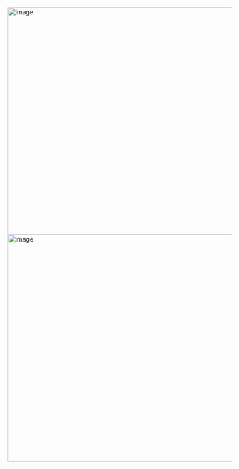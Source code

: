 <img width="1800" height="510" alt="image" src="https://github.com/user-attachments/assets/740cac90-a5cd-41d4-9a06-46da481e2b5f" />
<img width="1800" height="510" alt="image" src="https://github.com/user-attachments/assets/740cac90-a5cd-41d4-9a06-46da481e2b5f" />
